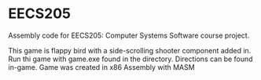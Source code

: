 EECS205
=======
Assembly code for EECS205: Computer Systems Software course project.

This game is flappy bird with a side-scrolling shooter component added in. Run thi game with game.exe found in the directory.
Directions can be found in-game.
Game was created in x86 Assembly with MASM
